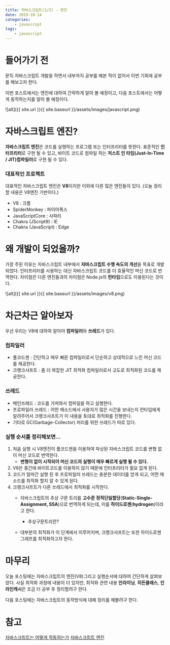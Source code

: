 ```yaml
---
title: 자바스크립트(1/2) - 엔진
date: 2019-10-14
categories:
    - javascript
tags:
    - javascript
---
```

# 들어가기 전
문득 자바스크립트 개발을 하면서 내부까지 공부를 해본 적이 없어서
이번 기회에 공부를 해보고자 한다.

이번 포스트에서는 엔진에 대하여 간략하게 알아 볼 예정이고, 다음 포스트에서는 어떻게 동작하는지를 알아 볼 예정이다.

![alt]({{ site.url }}{{ site.baseurl }}/assets/images/javascript.png)

<!--more-->

# 자바스크립트 엔진?
**자바스크립트 엔진**은 코드를 실행하는 프로그램 또는 인터프리터를 뜻한다.
표준적인 **인터프리터**로 구현 될 수 있고, 바이트 코드로 컴파일 하는 **저스트 인 타임(Just-In-Time / JIT)컴파일러**로 구현 될 수 있다.

### 대표적인 프로젝트
대표적인 자바스크립트 엔진은 **V8**이지만 이외에 다른 많은 엔진들이 있다.
(오늘 정리할 내용은 V8엔진 기반이다.)
 - V8 : 크롬
 - SpiderMonkey : 파이어폭스
 - JavaScriptCore : 사파리
 - Chakra (JScript9) : IE
 - Chakra (JavaScript) : Edge

# 왜 개발이 되었을까?
가장 주된 이유는 자바스크립트 내부에서 **자바스크립트 수행 속도의 개선**을 목표로 개발 되었다.
인터프리터를 사용하는 대신 자바스크립트 코드를 더 효율적인 머신 코드로 번역한다.
차이점은 다른 엔진들과의 차이점은 Node.js의 **런타임**으로도 이용된다는 것이다.

![alt]({{ site.url }}{{ site.baseurl }}/assets/images/v8.png)

# 차근차근 알아보자
우선 우리는 V8에 대하여 알아야 **컴파일러**와 **쓰레드**가 있다.

### 컴파일러
 - 풀코드젠 : 간단하고 매우 빠른 컴파일러로서 단순하고 상대적으로 느린 머신 코드를 제공한다.
 - 크랭크샤프트 : 좀 더 복잡한 JIT 최적화 컴파일러로서 고도로 최적화된 코드를 제공한다.

### 쓰레드
 - 메인쓰레드 : 코드를 가져와서 컴파일을 하고 실행한다.
 - 프로파일러 쓰레드 : 어떤 메소드에서 사용자가 많은 시간을 보내는지 런타임에게 알려주어서 크랭크샤프트가 이 내용을 토대로 최적화를 진행한다.
 - 기타로 GC(Garbage-Collector) 처리를 위한 쓰레드가 따로 있다.

### 실행 순서를 정리해보면...
 1. 처음 실행 시 V8엔진이 풀코드젠을 이용하여 파싱된 자바스크립트 코드를 변형 없이 머신 코드로 번역한다.
    - **변형이 없이 시작되어 머신 코드의 실행이 매우 빠르게 실행 될 수 있다.**
 2. V8은 중간에 바이트코드를 이용하지 않기 때문에 인터프리터가 필요 없게 된다.
 3. 코드가 얼마간 실행 된 후 프로파일러 쓰레드는 충분한 데이터를 얻게 되고, 어떤 메소드를 최적화 할지 알 수 있게 된다.
 4. 크랭크샤프트가 다른 쓰레드에서 최적화를 시작한다.
    - 자바스크립트의 추상 구문 트리를 **고수준 정적단일할당**(**Static-Single-Assignment, SSA**)으로 번역하게 되는데, 이를 **하이드로젠**(**hydrogen**)이라고 한다.
        - 추상구문트리란?
        
    - 대부분의 최적화가 이 단계에서 이루어지며, 크랭크샤프트는 또한 하이드로젠 그래프를 최적화하고자 한다.

# 마무리
오늘 포스팅에는 자바스크립트의 엔진(V8)그리고 실행순서에 대하여 간단하게 살펴보았다.
사실 최적화 과정에 내용이 더 있지만, 최적화 관련 내용 **인라이닝**, **히든클래스**, **인라인캐시**은 조금 더 공부 후 정리할려구 한다.

다음 포스팅에는 자바스크립트의 동작방식에 대해 정리를 해볼려구 한다.

# 참고
[자바스크립트는 어떻게 작동하는가](https://engineering.huiseoul.com/자바스크립트는-어떻게-작동하는가-v8-엔진의-내부-최적화된-코드를-작성을-위한-다섯-가지-팁-6c6f9832c1d9)
[자바스크립트 엔진](https://ko.wikipedia.org/wiki/자바스크립트_엔진)

